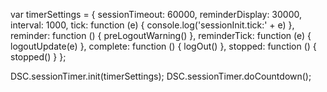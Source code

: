 var timerSettings = {
  sessionTimeout: 60000,
  reminderDisplay: 30000,
  interval: 1000,
  tick: function (e) { console.log('sessionInit.tick:' + e) },
  reminder: function () { preLogoutWarning() },
  reminderTick: function (e) { logoutUpdate(e) },
  complete: function () { logOut() },
  stopped: function () { stopped() }
};

DSC.sessionTimer.init(timerSettings);
DSC.sessionTimer.doCountdown();
